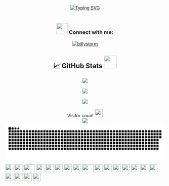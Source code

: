 <p align="center">
<a href="https://git.io/typing-svg"><img src="https://readme-typing-svg.demolab.com?font=Fira+Code&weight=600&size=40&duration=3000&pause=800&color=e38c14&center=true&vCenter=true&width=1000&lines=Hi%2C+I'm+Billy;I'm+a+Full+Stack+Software+Engineer;I+like+to+create+cool+things" alt="Typing SVG" /></a>
<br><br>

<h3 align="center"><img src="https://cultofthepartyparrot.com/parrots/hd/dealwithitnowparrot.gif" width="35" height="35"/>
Connect with me:</h3>
<p align="center">
<a href="https://linkedin.com/in/billystorm" target="blank"><img align="center" src="https://raw.githubusercontent.com/rahuldkjain/github-profile-readme-generator/master/src/images/icons/Social/linked-in-alt.svg" alt="billystorm" height="35" width="35" /></a>
</p>

<p align="center">
  <h2 align="center">📈 GitHub Stats <img src="https://cultofthepartyparrot.com/parrots/hd/laptop_parrot.gif" width="40" height="40"/>
</h2>

</p>

<p align="center">
    <img src="https://github-readme-stats.vercel.app/api?username=BillyStorm01&theme=dark&rank_icon=github" width="500">
</p>
<p align="center">
    <img src="https://github-readme-streak-stats.herokuapp.com/?user=billystorm01&theme=dark" width="500">
</p>
<p align="center">
    <img src="https://user-images.githubusercontent.com/74038190/212284136-03988914-d899-44b4-b1d9-4eeccf656e44.gif" width="500">


<p align="center">
  Visitor count    <img src="https://cultofthepartyparrot.com/parrots/hd/mustacheparrot.gif" width="25" height="25"/>
<br>
  <img src="https://profile-counter.glitch.me/_billystorm01/count.svg" /><br>
  <a href=#><img src="contributions.svg"></a>
</p>




 <div>
    <img src="https://cultofthepartyparrot.com/parrots/hd/githubparrot.gif" width="25" height="25"/>
    <img src="https://cultofthepartyparrot.com/flags/hd/iranparrot.gif" width="25" height="25"/>
    <img src="https://cultofthepartyparrot.com/parrots/asyncparrot.gif" width="36" height="25"/>
    <img src="https://cultofthepartyparrot.com/parrots/hd/60fpsparrot.gif" width="25" height="25"/>
    <img src="https://cultofthepartyparrot.com/parrots/hd/jumpingparrot.gif" width="25" height="25"/>
    <img src="https://cultofthepartyparrot.com/parrots/hd/opensourceparrot.gif" width="25" height="25"/>
    <img src="https://cultofthepartyparrot.com/parrots/hd/hypnoparrotlight.gif" width="25" height="25"/>
    <img src="https://cultofthepartyparrot.com/parrots/databaseparrot.gif" width="25" height="25"/>
    <img src="https://cultofthepartyparrot.com/parrots/fixparrot.gif" width="36" height="25"/>
    <img src="https://cultofthepartyparrot.com/parrots/hd/spinningparrot.gif" width="25" height="25"/>
    <img src="https://cultofthepartyparrot.com/parrots/hd/levitationparrot.gif" width="25" height="25"/>
    <img src="https://cultofthepartyparrot.com/parrots/hd/meldparrot.gif" width="25" height="25"/>
    <img src="https://cultofthepartyparrot.com/parrots/slomoparrot.gif" width="25" height="25"/>
    <img src="https://cultofthepartyparrot.com/parrots/hd/moonwalkingparrot.gif" width="25" height="25"/>
    <img src="https://cultofthepartyparrot.com/parrots/hd/stableparrot.gif" width="25" height="25"/>
    <img src="https://cultofthepartyparrot.com/parrots/hd/scienceparrot.gif" width="25" height="25"/>
    <img src="https://cultofthepartyparrot.com/parrots/hd/pirateparrot.gif" width="25" height="25"/>
    <img src="https://cultofthepartyparrot.com/parrots/hd/footballparrot.gif" width="25" height="25"/>
    <img src="https://cultofthepartyparrot.com/parrots/hd/illuminatiparrot.gif" width="25" height="25"/>
    <img src="https://cultofthepartyparrot.com/parrots/hd/hypnoparrotdark.gif" width="25" height="25"/>
</div>


